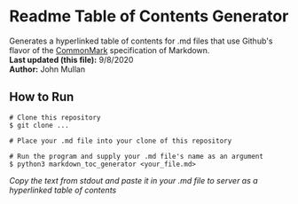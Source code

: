 # Readme Table of Contents Generator
Generates a hyperlinked table of contents for .md files that use Github's flavor of the [CommonMark](<https://commonmark.org>) specification of Markdown.<br />
**Last updated (this file):** 9/8/2020<br />
**Author:** John Mullan<br />

## How to Run
```
# Clone this repository
$ git clone ...

# Place your .md file into your clone of this repository

# Run the program and supply your .md file's name as an argument
$ python3 markdown_toc_generator <your_file.md>
```
*Copy the text from stdout and paste it in your .md file to server as a hyperlinked table of contents*
